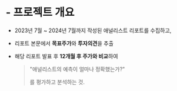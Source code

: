 # - 프로젝트 개요
- 2023년 7월 ~ 2024년 7월까지 작성된 애널리스트 리포트를 수집하고,
- 리포트 본문에서 **목표주가**와 **투자의견**을 추출
- 해당 리포트 발표 후 **12개월 후 주가와 비교**하여
    
    > "애널리스트의 예측이 얼마나 정확했는가?"
    > 
    > 를 평가하고 분석하는 것.
